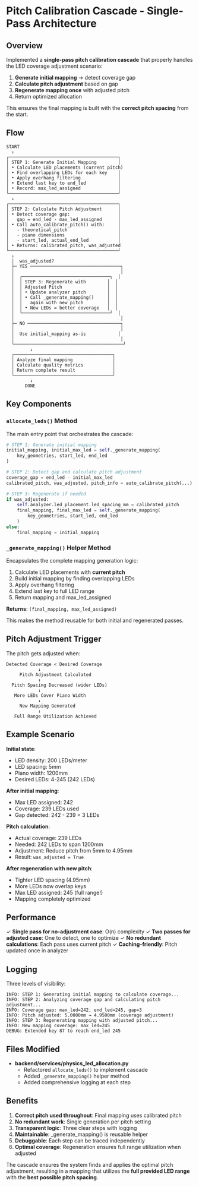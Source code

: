# Pitch Calibration Cascade - Single-Pass Architecture

## Overview
Implemented a **single-pass pitch calibration cascade** that properly handles the LED coverage adjustment scenario:

1. **Generate initial mapping** → detect coverage gap
2. **Calculate pitch adjustment** based on gap  
3. **Regenerate mapping once** with adjusted pitch
4. Return optimized allocation

This ensures the final mapping is built with the **correct pitch spacing** from the start.

## Flow

```
START
  ↓
┌─────────────────────────────────────────┐
│ STEP 1: Generate Initial Mapping        │
│ • Calculate LED placements (current pitch)
│ • Find overlapping LEDs for each key    │
│ • Apply overhang filtering              │
│ • Extend last key to end_led            │
│ • Record: max_led_assigned              │
└─────────────────────────────────────────┘
  ↓
┌─────────────────────────────────────────┐
│ STEP 2: Calculate Pitch Adjustment      │
│ • Detect coverage gap:                  │
│   gap = end_led - max_led_assigned      │
│ • Call auto_calibrate_pitch() with:     │
│   - theoretical_pitch                   │
│   - piano dimensions                    │
│   - start_led, actual_end_led           │
│ • Returns: calibrated_pitch, was_adjusted
└─────────────────────────────────────────┘
  ↓
  │  was_adjusted?
  ├─ YES ──────────────────────────────────┐
  │                                        │
  │  ┌─────────────────────────────────┐  │
  │  │ STEP 3: Regenerate with        │  │
  │  │ Adjusted Pitch                 │  │
  │  │ • Update analyzer pitch        │  │
  │  │ • Call _generate_mapping()     │  │
  │  │   again with new pitch         │  │
  │  │ • New LEDs = better coverage   │  │
  │  └─────────────────────────────────┘  │
  │                                        │
  ├─ NO ───────────────────────────────────┐
  │                                        │
  │  Use initial_mapping as-is            │
  │                                        │
  └─────────────────────────────────────────┘
         ↓
  ┌─────────────────────────────────────┐
  │ Analyze final mapping               │
  │ Calculate quality metrics           │
  │ Return complete result              │
  └─────────────────────────────────────┘
         ↓
       DONE
```

## Key Components

### `allocate_leds()` Method
The main entry point that orchestrates the cascade:

```python
# STEP 1: Generate initial mapping
initial_mapping, initial_max_led = self._generate_mapping(
    key_geometries, start_led, end_led
)

# STEP 2: Detect gap and calculate pitch adjustment
coverage_gap = end_led - initial_max_led
calibrated_pitch, was_adjusted, pitch_info = auto_calibrate_pitch(...)

# STEP 3: Regenerate if needed
if was_adjusted:
    self.analyzer.led_placement.led_spacing_mm = calibrated_pitch
    final_mapping, final_max_led = self._generate_mapping(
        key_geometries, start_led, end_led
    )
else:
    final_mapping = initial_mapping
```

### `_generate_mapping()` Helper Method
Encapsulates the complete mapping generation logic:

1. Calculate LED placements with **current pitch**
2. Build initial mapping by finding overlapping LEDs
3. Apply overhang filtering
4. Extend last key to full LED range
5. Return mapping and max_led_assigned

**Returns**: `(final_mapping, max_led_assigned)`

This makes the method reusable for both initial and regenerated passes.

## Pitch Adjustment Trigger

The pitch gets adjusted when:

```
Detected Coverage < Desired Coverage
            ↓
     Pitch Adjustment Calculated
            ↓
  Pitch Spacing Decreased (wider LEDs)
            ↓
   More LEDs Cover Piano Width
            ↓
     New Mapping Generated
            ↓
   Full Range Utilization Achieved
```

## Example Scenario

**Initial state**:
- LED density: 200 LEDs/meter
- LED spacing: 5mm
- Piano width: 1200mm
- Desired LEDs: 4-245 (242 LEDs)

**After initial mapping**:
- Max LED assigned: 242
- Coverage: 239 LEDs used
- Gap detected: 242 - 239 = 3 LEDs

**Pitch calculation**:
- Actual coverage: 239 LEDs
- Needed: 242 LEDs to span 1200mm
- Adjustment: Reduce pitch from 5mm to 4.95mm
- Result: `was_adjusted = True`

**After regeneration with new pitch**:
- Tighter LED spacing (4.95mm)
- More LEDs now overlap keys
- Max LED assigned: 245 (full range!)
- Mapping completely optimized

## Performance

✓ **Single pass for no-adjustment case**: O(n) complexity
✓ **Two passes for adjusted case**: One to detect, one to optimize
✓ **No redundant calculations**: Each pass uses current pitch
✓ **Caching-friendly**: Pitch updated once in analyzer

## Logging

Three levels of visibility:

```
INFO: STEP 1: Generating initial mapping to calculate coverage...
INFO: STEP 2: Analyzing coverage gap and calculating pitch adjustment...
INFO: Coverage gap: max_led=242, end_led=245, gap=3
INFO: Pitch adjusted: 5.0000mm → 4.9500mm (coverage adjustment)
INFO: STEP 3: Regenerating mapping with adjusted pitch...
INFO: New mapping coverage: max_led=245
DEBUG: Extended key 87 to reach end_led 245
```

## Files Modified

- **backend/services/physics_led_allocation.py**
  - Refactored `allocate_leds()` to implement cascade
  - Added `_generate_mapping()` helper method
  - Added comprehensive logging at each step

## Benefits

1. **Correct pitch used throughout**: Final mapping uses calibrated pitch
2. **No redundant work**: Single generation per pitch setting
3. **Transparent logic**: Three clear steps with logging
4. **Maintainable**: _generate_mapping() is reusable helper
5. **Debuggable**: Each step can be traced independently
6. **Optimal coverage**: Regeneration ensures full range utilization when adjusted

The cascade ensures the system finds and applies the optimal pitch adjustment, resulting in a mapping that utilizes the **full provided LED range** with the **best possible pitch spacing**.
